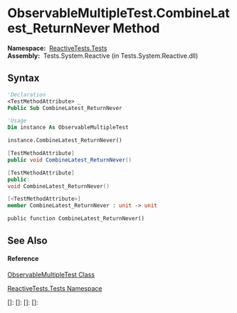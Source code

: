 # ObservableMultipleTest.CombineLatest\_ReturnNever Method

**Namespace:**  [ReactiveTests.Tests](ReactiveTests.Tests\ReactiveTests.Tests.md)  
**Assembly:**  Tests.System.Reactive (in Tests.System.Reactive.dll)

## Syntax

```vb
'Declaration
<TestMethodAttribute> _
Public Sub CombineLatest_ReturnNever
```

```vb
'Usage
Dim instance As ObservableMultipleTest

instance.CombineLatest_ReturnNever()
```

```csharp
[TestMethodAttribute]
public void CombineLatest_ReturnNever()
```

```c++
[TestMethodAttribute]
public:
void CombineLatest_ReturnNever()
```

```fsharp
[<TestMethodAttribute>]
member CombineLatest_ReturnNever : unit -> unit 
```

```jscript
public function CombineLatest_ReturnNever()
```

## See Also

#### Reference

[ObservableMultipleTest Class](ObservableMultipleTest\ObservableMultipleTest.md)

[ReactiveTests.Tests Namespace](ReactiveTests.Tests\ReactiveTests.Tests.md)

[]: 
[]: 
[]: 
[]: 